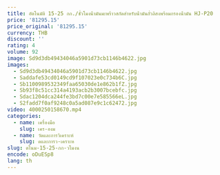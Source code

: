 ```yaml
---
title: อัตโนมัติ 15-25 กก./ชั่วโมงน้ํามันมะพร้าวสกัดสําหรับน้ํามันถั่วลิสงพร้อมกรองน้ํามัน HJ-P20
price: '81295.15'
price_original: '81295.15'
currency: THB
discount: ''
rating: 4
volume: 92
image: Sd9d3db49434046a5901d73cb1146b4622.jpg
images:
  - Sd9d3db49434046a5901d73cb1146b4622.jpg
  - Saddafe53cd0149cd9f107023e0c734b6C.jpg
  - Sb1100989532349faa65030de1e862b1fZ.jpg
  - Sb93f8c51cc314a4193acb2b3007bcebfc.jpg
  - Sdac1204dca244fe3bd7c00e7e585566eL.jpg
  - S2fadd7f0af9248c0a5ad087e9c1c62472.jpg
video: 4000250158670.mp4
categories:
  - name: เครื่องมือ
    slug: เคร-องม
  - name: วัดและการวิเคราะห์
    slug: ดและการว-เคราะห
slug: ตโนม-15-25-กก-วโมงน
encode: oDuESp8
lang: th
---
```

  
